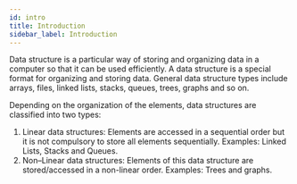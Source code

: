 ```yaml
---
id: intro
title: Introduction
sidebar_label: Introduction
---
```


Data structure is a particular way of storing and organizing data in a computer so that it can be used efficiently. A data structure is a special format for organizing and storing data. General data structure types include arrays, files, linked lists, stacks, queues, trees, graphs and so on.

Depending on the organization of the elements, data structures are classified into two types:

1. Linear data structures: Elements are accessed in a sequential order but it is not compulsory to store all elements sequentially. Examples: Linked Lists, Stacks and Queues.
2. Non–Linear data structures: Elements of this data structure are stored/accessed in a non-linear order. Examples: Trees and graphs.
